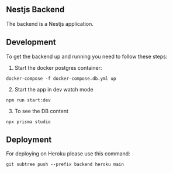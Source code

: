 ## Nestjs Backend

The backend is a Nestjs application.

## Development

To get the backend up and running you need to follow these steps:

1. Start the docker postgres container:

```
docker-compose -f docker-compose.db.yml up
```

2. Start the app in dev watch mode

```
npm run start:dev
```

3. To see the DB content

```
npx prisma studio
```

## Deployment

For deploying on Heroku please use this command:

`git subtree push --prefix backend heroku main`
